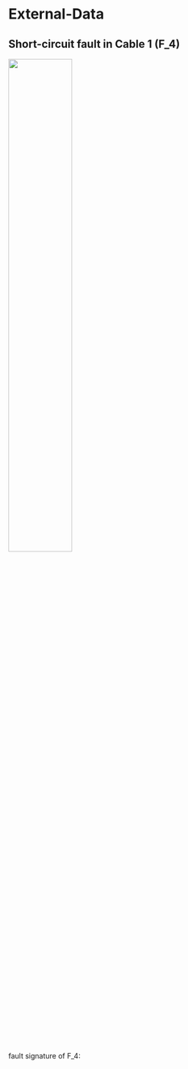 # External-Data

## Short-circuit fault in Cable 1 (F_4)

<img src="fault_cable_1_F4.PNG" width=50%>

fault signature of F_4: 
